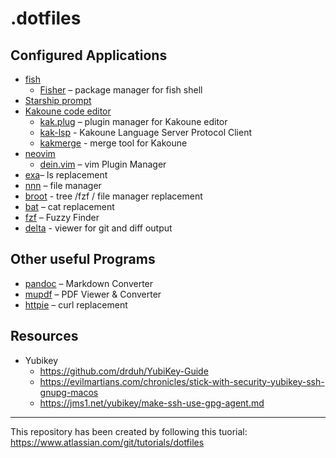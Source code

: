 # .dotfiles

## Configured Applications

* [fish](https://fishshell.com/)
  * [Fisher](https://github.com/jorgebucaran/fisher) – package manager for fish shell
* [Starship prompt](https://starship.rs/)
* [Kakoune code editor](https://kakoune.org/)
    * [kak.plug](https://github.com/andreyorst/plug.kak) – plugin manager for Kakoune editor
    * [kak-lsp](https://github.com/kak-lsp/kak-lsp) - Kakoune Language Server Protocol Client
    * [kakmerge](https://github.com/lenormf/kakmerge) - merge tool for Kakoune
* [neovim](https://neovim.io/)
  * [dein.vim](https://github.com/Shougo/dein.vim) – vim Plugin Manager
* [exa](https://the.exa.website/)– ls replacement
* [nnn](https://github.com/jarun/nnn) – file manager
* [broot](https://dystroy.org/broot/) - tree /fzf / file manager replacement
* [bat](https://github.com/sharkdp/bat) – cat replacement
* [fzf](https://github.com/junegunn/fzf) – Fuzzy Finder
* [delta](https://github.com/dandavison/delta) - viewer for git and diff output


## Other useful Programs

* [pandoc](https://pandoc.org/) – Markdown Converter
* [mupdf](https://mupdf.com/) – PDF Viewer & Converter
* [httpie](https://httpie.org/) – curl replacement

## Resources

* Yubikey
  * https://github.com/drduh/YubiKey-Guide
  * https://evilmartians.com/chronicles/stick-with-security-yubikey-ssh-gnupg-macos
  * https://jms1.net/yubikey/make-ssh-use-gpg-agent.md

---

This repository has been created by following this tuorial:
https://www.atlassian.com/git/tutorials/dotfiles
